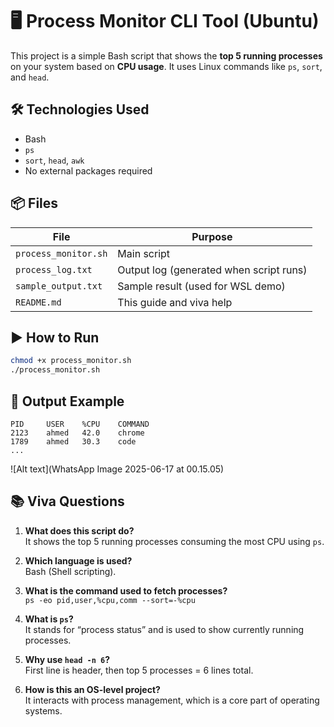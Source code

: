# 🖥️ Process Monitor CLI Tool (Ubuntu)

This project is a simple Bash script that shows the **top 5 running processes** on your system based on **CPU usage**. It uses Linux commands like `ps`, `sort`, and `head`.

## 🛠 Technologies Used
- Bash
- `ps`
- `sort`, `head`, `awk`
- No external packages required

## 📦 Files

| File | Purpose |
|------|---------|
| `process_monitor.sh` | Main script |
| `process_log.txt` | Output log (generated when script runs) |
| `sample_output.txt` | Sample result (used for WSL demo) |
| `README.md` | This guide and viva help |

## ▶️ How to Run

```bash
chmod +x process_monitor.sh
./process_monitor.sh
```

## 📂 Output Example

```
PID     USER    %CPU    COMMAND
2123    ahmed   42.0    chrome
1789    ahmed   30.3    code
...
```
![Alt text](WhatsApp Image 2025-06-17 at 00.15.05)

## 📚 Viva Questions

1. **What does this script do?**  
   It shows the top 5 running processes consuming the most CPU using `ps`.

2. **Which language is used?**  
   Bash (Shell scripting).

3. **What is the command used to fetch processes?**  
   `ps -eo pid,user,%cpu,comm --sort=-%cpu`

4. **What is `ps`?**  
   It stands for “process status” and is used to show currently running processes.

5. **Why use `head -n 6`?**  
   First line is header, then top 5 processes = 6 lines total.

6. **How is this an OS-level project?**  
   It interacts with process management, which is a core part of operating systems.
